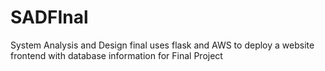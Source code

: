 # SADFInal
System Analysis and Design final
uses flask and AWS to deploy a website frontend with database information 
for Final Project
